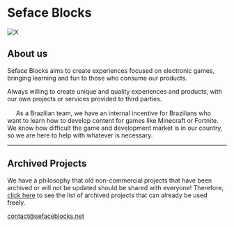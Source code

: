 # Seface Blocks
![X](https://img.shields.io/badge/@SefaceBlocks-black?&logo=x&logoColor=fff) <!-- ![Discord Server](https://img.shields.io/discord/102860784329052160?label=Discord&logo=discord&logoColor=FFF) -->

## About us
Seface Blocks aims to create experiences focused on electronic games, bringing learning and fun to those who consume our products.

Always willing to create unique and quality experiences and products, with our own projects or services provided to third parties.

<img src="https://i.imgur.com/15kgsym.png" width="16" height="16" /> As a Brazilian team, we have an internal incentive for Brazilians who want to learn how to develop content for games like Minecraft or Fortnite. We know how difficult the game and development market is in our country, so we are here to help with whatever is necessary.

---

## Archived Projects

We have a philosophy that old non-commercial projects that have been archived or will not be updated should be shared with everyone! Therefore, [click here](https://github.com/Seface-Blocks/.github/blob/main/ARCHIVED_PROJECTS.md) to see the list of archived projects that can already be used freely.

<contact@sefaceblocks.net>
